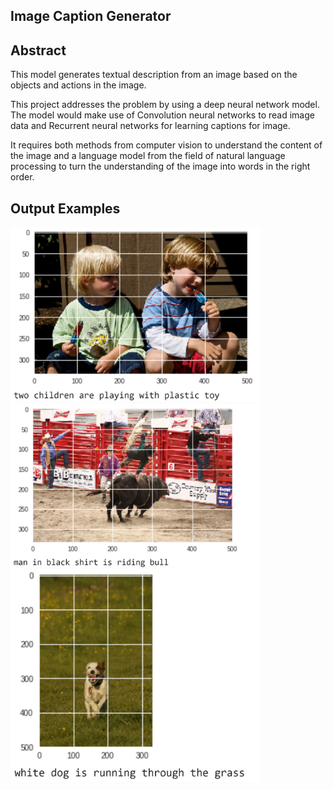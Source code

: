 ## Image Caption Generator

## Abstract

This model generates textual description from an image based on the objects and actions in the image.

This project addresses the problem by using a deep neural network model. The model would make use of Convolution neural networks to read image data and Recurrent neural networks for learning captions for image.

It requires both methods from computer vision to understand the content of the image and a language model from the field of natural language processing to turn the understanding of the image into words in the right order.

## Output Examples

<img src="/img/children.png" width="400">

<img src="/img/bull.png" width="400">

<img src="/img/dog.png" width="400">
